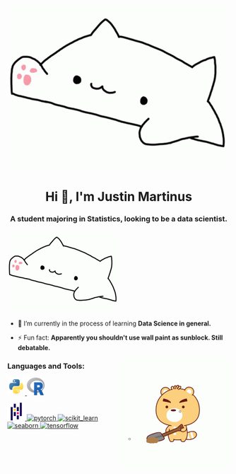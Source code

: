 [![MasterHead](https://github.com/justin-martinus/justin-martinus/blob/main/etc/bongo-cat.gif)](https://github.com/justin-martinus)
<!-- <img align="center" alt="https://github.com/justin-martinus" width="1600" src="https://github.com/justin-martinus/justin-martinus/blob/main/etc/bongo-cat.gif"> -->

<h1 align="center">Hi 👋, I'm Justin Martinus</h1>
<h3 align="center">A student majoring in Statistics, looking to be a data scientist.</h3>

<img align="center" alt="Coding" width="250" src="https://github.com/justin-martinus/justin-martinus/blob/main/etc/bongo-cat.gif">

- 🌱 I’m currently in the process of learning **Data Science in general.**

- ⚡ Fun fact: **Apparently you shouldn't use wall paint as sunblock. Still debatable.**

<img align="right" alt="Coding" width="250" src="https://github.com/justin-martinus/justin-martinus/blob/main/etc/digging-holes-shy.gif">

<h3 align="left">Languages and Tools:</h3>
<p align="left"> <a href="https://www.python.org" target="_blank" rel="noreferrer"> <img src="https://raw.githubusercontent.com/devicons/devicon/master/icons/python/python-original.svg" alt="python" width="40" height="40"/> </a> <a href="https://www.r-project.org" target="_blank" rel="noreferrer"> <img src="https://raw.githubusercontent.com/JeftaAdriel/JeftaAdriel/main/Images/Rlogo.svg" alt="R" width="40" height="40"/> </a> </p> <a href="https://pandas.pydata.org/" target="_blank" rel="noreferrer"> <img src="https://raw.githubusercontent.com/devicons/devicon/2ae2a900d2f041da66e950e4d48052658d850630/icons/pandas/pandas-original.svg" alt="pandas" width="40" height="40"/> </a> <a href="https://pytorch.org/" target="_blank" rel="noreferrer"> <img src="https://www.vectorlogo.zone/logos/pytorch/pytorch-icon.svg" alt="pytorch" width="40" height="40"/> </a> <a href="https://scikit-learn.org/" target="_blank" rel="noreferrer"> <img src="https://upload.wikimedia.org/wikipedia/commons/0/05/Scikit_learn_logo_small.svg" alt="scikit_learn" width="40" height="40"/> </a> <a href="https://seaborn.pydata.org/" target="_blank" rel="noreferrer"> <img src="https://seaborn.pydata.org/_images/logo-mark-lightbg.svg" alt="seaborn" width="40" height="40"/> </a> <a href="https://www.tensorflow.org" target="_blank" rel="noreferrer"> <img src="https://www.vectorlogo.zone/logos/tensorflow/tensorflow-icon.svg" alt="tensorflow" width="40" height="40"/> </a> </p>
